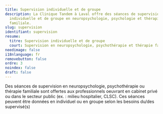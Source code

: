 ```yaml
---
title: Supervision individuelle et de groupe
description: La Clinique Tandem à Laval offre des séances de supervision
  individuelle et de groupe en neuropsychologie, psychologie et thérapie
  familiale.
slug: supervision
identifiant: supervision
resume:
  titre: Supervision individuelle et de groupe
  court: Supervision en neuropsychologie, psychothérapie et thérapie familiale
needimage: false
i18nlanguage: fr
removebutton: false
ordre: 3
noindex: false
draft: false
---
```

Des séances de supervision en neuropsychologie, psychothérapie ou thérapie familiale sont offertes aux professionnels oeuvrant en cabinet privé ou dans le secteur public (ex. : milieu hospitalier, CLSC). Ces séances peuvent être données en individuel ou en groupe selon les besoins du/des supervisé(s)